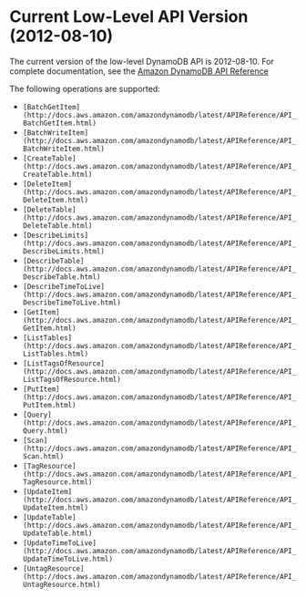 # Current Low\-Level API Version \(2012\-08\-10\)<a name="Appendix.CurrentAPI"></a>

The current version of the low\-level DynamoDB API is 2012\-08\-10\. For complete documentation, see the [Amazon DynamoDB API Reference](http://docs.aws.amazon.com/amazondynamodb/latest/APIReference/)

The following operations are supported:
+ `[BatchGetItem](http://docs.aws.amazon.com/amazondynamodb/latest/APIReference/API_BatchGetItem.html)`
+ `[BatchWriteItem](http://docs.aws.amazon.com/amazondynamodb/latest/APIReference/API_BatchWriteItem.html)`
+ `[CreateTable](http://docs.aws.amazon.com/amazondynamodb/latest/APIReference/API_CreateTable.html)`
+ `[DeleteItem](http://docs.aws.amazon.com/amazondynamodb/latest/APIReference/API_DeleteItem.html)`
+ `[DeleteTable](http://docs.aws.amazon.com/amazondynamodb/latest/APIReference/API_DeleteTable.html)`
+ `[DescribeLimits](http://docs.aws.amazon.com/amazondynamodb/latest/APIReference/API_DescribeLimits.html)`
+ `[DescribeTable](http://docs.aws.amazon.com/amazondynamodb/latest/APIReference/API_DescribeTable.html)`
+ `[DescribeTimeToLive](http://docs.aws.amazon.com/amazondynamodb/latest/APIReference/API_DescribeTimeToLive.html)`
+ `[GetItem](http://docs.aws.amazon.com/amazondynamodb/latest/APIReference/API_GetItem.html)`
+ `[ListTables](http://docs.aws.amazon.com/amazondynamodb/latest/APIReference/API_ListTables.html)`
+ `[ListTagsOfResource](http://docs.aws.amazon.com/amazondynamodb/latest/APIReference/API_ListTagsOfResource.html)`
+ `[PutItem](http://docs.aws.amazon.com/amazondynamodb/latest/APIReference/API_PutItem.html)`
+ `[Query](http://docs.aws.amazon.com/amazondynamodb/latest/APIReference/API_Query.html)`
+ `[Scan](http://docs.aws.amazon.com/amazondynamodb/latest/APIReference/API_Scan.html)`
+ `[TagResource](http://docs.aws.amazon.com/amazondynamodb/latest/APIReference/API_TagResource.html)`
+ `[UpdateItem](http://docs.aws.amazon.com/amazondynamodb/latest/APIReference/API_UpdateItem.html)`
+ `[UpdateTable](http://docs.aws.amazon.com/amazondynamodb/latest/APIReference/API_UpdateTable.html)`
+ `[UpdateTimeToLive](http://docs.aws.amazon.com/amazondynamodb/latest/APIReference/API_UpdateTimeToLive.html)`
+ `[UntagResource](http://docs.aws.amazon.com/amazondynamodb/latest/APIReference/API_UntagResource.html)`